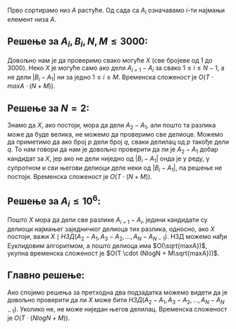 ﻿Прво сортирамо низ $A$ растуће. Од сада са $A_i$ означавамо $i$-ти најмањи елемент низа $A$. 

## Решење за $A_i, B_i, N, M \leq 3000$:
Довољно нам је да проверимо свако могуће $X$ (све бројеве од $1$ до $3000$).  Неко $X$ је могуће само ако дели $A_{i+1}-A_i$ за свако $1 \leq i \leq N-1$, а не дели $|B_i-A_1|$ ни за једно $1 \leq i \leq M$. Временска сложеност је $O(T \cdot maxA \cdot (N+M))$.

## Решење за $N = 2$:
Знамо да $X$, ако постоји, мора да дели $A_2 - A_1$, али пошто та разлика може да буде велика, не можемо да проверимо све делиоце. Можемо да приметимо да ако број $p$ дели број $q$, сваки делилац од $p$ такође дели $q$. То нам говори да нам је довољно проверити да ли је $A_2 - A_1$ добар кандидат за $X$, јер ако не дели ниједно од $|B_i-A_1|$ онда је у реду, у супротном и сви његови делиоци деле неки од $|B_i-A_1|$, па решење не постоји. Временска сложеност је $O(T \cdot (N+M))$.

## Решење за $A_i \leq 10^6$:
Пошто $X$ мора да дели све разлике $A_{i+1}-A_i$, једини кандидати су делиоци најмањег заједничког делиоца тих разлика, односно, ако $X$ постоји, важи $X \mid НЗД(A_2-A_1, A_3-A_2, ..., A_N-A_{N-1})$. НЗД можемо нађи Еуклидовим алгоритмом, а пошто делиоца има $O(\sqrt{maxA})$, укупна временска сложеност је $O(T \cdot (NlogN + M\sqrt{maxA}))$. 

## Главно решење:
Ако спојимо решења за претходна два подзадатка можемо видети да је довољно проверити да ли $X$ може бити $НЗД(A_2-A_1, A_3-A_2, ..., A_N-A_{N-1})$. Уколико не, не може ниједан његов делилац. Временска сложеност је $O(T \cdot (NlogN + M))$.

